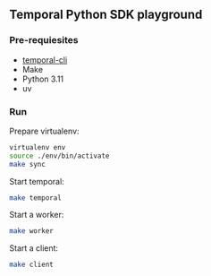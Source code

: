 ## Temporal Python SDK playground

### Pre-requiesites

- [temporal-cli](https://docs.temporal.io/cli#install)
- Make
- Python 3.11
- uv

### Run

Prepare virtualenv:

```sh
virtualenv env
source ./env/bin/activate
make sync
```

Start temporal:

```sh
make temporal
```

Start a worker:

```sh
make worker
```

Start a client:

```sh
make client
```
